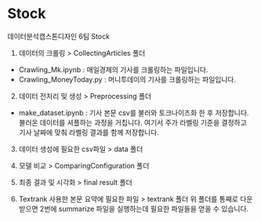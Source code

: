 # Stock
데이터분석캡스톤디자인 6팀 Stock 

1. 데이터의 크롤링 > CollectingArticles 폴더
- Crawling_Mk.ipynb : 매일경제의 기사를 크롤링하는 파일입니다.
- Crawling_MoneyToday.py : 머니투데이의 기사를 크롤링하는 파일입니다.

2. 데이터 전처리 및 생성 > Preprocessing 폴더
- make_dataset.ipynb 
: 기사 본문 csv를 불러와 토크나이즈화 한 후 저장합니다. 불러온 데이터를 셔플하는 과정을 거칩니다. 여기서 주가 라벨링 기준을 결정하고 기사 날짜에 맞춰 라벨링 결과를 함께 저장합니다.


3. 데이터 생성에 필요한 csv파일 > data 폴더

4. 모델 비교 > ComparingConfiguration 폴더

5. 최종 결과 및 시각화 > final result 폴더

6. Textrank 사용한 본문 요약에 필요한 파일 > textrank 폴더
위 폴더를 통째로 다운받으면 2번에 summarize 파일을 실행하는데 필요한 파일들을 얻을 수 있습니다.
